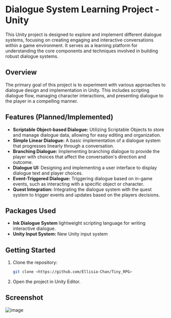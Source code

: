 # Dialogue System Learning Project - Unity

This Unity project is designed to explore and implement different dialogue systems, focusing on creating engaging and interactive conversations within a game environment. It serves as a learning platform for understanding the core components and techniques involved in building robust dialogue systems.

## Overview

The primary goal of this project is to experiment with various approaches to dialogue design and implementation in Unity.  This includes scripting dialogue flow, managing character interactions, and presenting dialogue to the player in a compelling manner.

## Features (Planned/Implemented)

*   **Scriptable Object-based Dialogue:** Utilizing Scriptable Objects to store and manage dialogue data, allowing for easy editing and organization.
*   **Simple Linear Dialogue:** A basic implementation of a dialogue system that progresses linearly through a conversation.
*   **Branching Dialogue:** Implementing branching dialogue to provide the player with choices that affect the conversation's direction and outcome.
*   **Dialogue UI:** Designing and implementing a user interface to display dialogue text and player choices.
*   **Event-Triggered Dialogue:** Triggering dialogue based on in-game events, such as interacting with a specific object or character.
*   **Quest Integration:** Integrating the dialogue system with the quest system to trigger events and updates based on the players decisions.

## Packages Used

*   **Ink Dialogue System** lightweight scripting language for writing interactive dialogue.
*   **Unity Input System:** New Unity input system

## Getting Started

1.  Clone the repository:

    ```bash
    git clone <https://github.com/Ellisia-Chan/Tiny_RPG>
    ```

2.  Open the project in Unity Editor.

## Screenshot
![image](https://github.com/user-attachments/assets/df2ea00b-7ac5-452c-94a1-e879c7bca866)
